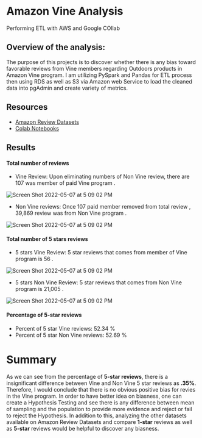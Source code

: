 # Amazon Vine Analysis
Performing ETL with AWS and Google COllab



## Overview of the analysis: 
The purpose of this projects is to discover whether there is any bias toward favorable reviews from Vine members regarding Outdoors products in Amazon Vine program.
I am utilizing PySpark and Pandas for ETL process then using RDS as well as S3 via Amazon web Service to load the cleaned data into pgAdmin and create variety of metrics. 

## Resources 

* [Amazon Review Datasets](https://s3.amazonaws.com/amazon-reviews-pds/tsv/index.txt)
* [Colab Notebooks](https://colab.research.google.com/drive/1a_gBZ-A1EywymsrAJ79mAU9WeOl5Tdr-?usp=sharing)

## Results

#### Total number of reviews

* Vine Review: Upon eliminating numbers of Non Vine review, there are 107 was member of paid Vine program .

<img  alt="Screen Shot 2022-05-07 at 5 09 02 PM" src="https://user-images.githubusercontent.com/98676400/169712778-b7f5232c-e17d-4643-9189-4e04f1456502.png"> 

* Non Vine reviews: Once 107 paid member removed from total review , 39,869 review was from Non Vine program .


<img  alt="Screen Shot 2022-05-07 at 5 09 02 PM" src="https://user-images.githubusercontent.com/98676400/169712836-eb10422e-05a1-4818-81dd-e170995b2f79.png"> 

#### Total number of 5 stars reviews

* 5 stars Vine Review: 5 star reviews that comes from member of Vine program is 56 . 

<img  alt="Screen Shot 2022-05-07 at 5 09 02 PM" src="https://user-images.githubusercontent.com/98676400/169712951-6a19f2ac-1590-45df-b508-6f3242886c99.png"> 

* 5 stars Non Vine Review: 5 star reviews that comes from  Non Vine program is 21,005 . 

<img  alt="Screen Shot 2022-05-07 at 5 09 02 PM" src="https://user-images.githubusercontent.com/98676400/169713005-bdcb3773-bfc7-4474-a251-98d5b7fa96ba.png"> 


#### Percentage of 5-star reviews

* Percent of 5 star Vine reviews: 52.34 %
* Percent of 5 star Non Vine reviews: 52.69 %


# Summary

As we can see from the percentage of <strong>5-star reviews</strong>, there is a insignificant difference between Vine and Non Vine 5 star reviews as <strong>.35%</strong>. Therefore, I would conclude that there is no obvious positive bias for revies in the Vine program. 
In order to have better idea on biasness, one can create a Hypothesis Testing and see there is any difference between mean of sampling and the population to provide more evidence and reject or fail to reject the Hypothesis. In addition to this, analyzing the other datasets available on Amazon Review Datasets and compare <strong>1-star</strong> reviews as well as <strong>5-star</strong> reviews  would be helpful to discover any biasness.










